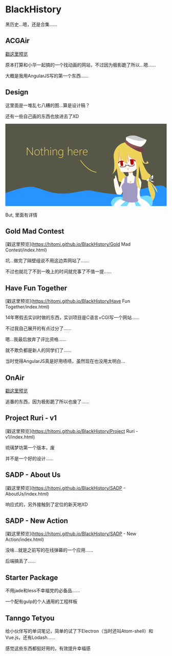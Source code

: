 # BlackHistory
黑历史…嗯，还是合集……

## ACGAir
[戳这里预览](https://hitomi.github.io/BlackHistory/ACGAir/index.html)

原本打算和小华一起搞的一个找动画的网站，不过因为极影跪了所以…嗯……

大概是我用AngularJS写的第一个东西……

## Design
这里面是一堆乱七八糟的图…算是设计稿？

还有一些自己画的东西也放进去了XD

![NothingHere](Design/画画画/NothingHere.png)

But, 里面有详情

## Gold Mad Contest
[戳这里预览](https://hitomi.github.io/BlackHistory/Gold Mad Contest/index.html)

坑…做完了隔壁组说不用这边弄网站了……

不过也就花了不到一晚上的时间就完事了不值一提……

## Have Fun Together
[戳这里预览](https://hitomi.github.io/BlackHistory/Have Fun Together/index.html)

14年寒假去实训时做的东西，实训项目是C语言+CGI写一个网站……

不过我自己展开的有点过分了……

嗯…我最后放弃了评比资格……

就不欺负都是新人的同学们了……

当时觉得AngularJS真是好用啧啧，虽然现在也没用太明白…

## OnAir
[戳这里预览](https://hitomi.github.io/BlackHistory/OnAir/index.html)

追番的东西，因为极影跪了所以也废了……

## Project Ruri - v1
[戳这里预览](https://hitomi.github.io/BlackHistory/Project Ruri - v1/index.html)

琉璃梦坊第一个版本，废

并不是一个好的设计……

## SADP - About Us
[戳这里预览](https://hitomi.github.io/BlackHistory/SADP - AboutUs/index.html)

响应式的，另外接触到了定位的新天地XD

## SADP - New Action
[戳这里预览](https://hitomi.github.io/BlackHistory/SADP - New Action/index.html)

没啥…就是之前写的在线弹幕的一个应用……

后端搞丢了……

## Starter Package
不用jade和less不幸福党的必备品……

一个配有gulp的个人通用的工程样板

## Tanngo Tetyou
给小伙伴写的单词笔记，简单的试了下Electron（当时还叫Atom-shell）和Vue.js，还有Lodash……

感觉这些东西都挺好用的，有效提升幸福感
